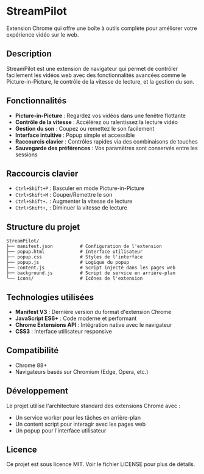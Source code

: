 # StreamPilot

Extension Chrome qui offre une boîte à outils complète pour améliorer votre expérience vidéo sur le web.

## Description

StreamPilot est une extension de navigateur qui permet de contrôler facilement les vidéos web avec des fonctionnalités avancées comme le Picture-in-Picture, le contrôle de la vitesse de lecture, et la gestion du son.

## Fonctionnalités

- **Picture-in-Picture** : Regardez vos vidéos dans une fenêtre flottante
- **Contrôle de la vitesse** : Accélérez ou ralentissez la lecture vidéo
- **Gestion du son** : Coupez ou remettez le son facilement
- **Interface intuitive** : Popup simple et accessible
- **Raccourcis clavier** : Contrôles rapides via des combinaisons de touches
- **Sauvegarde des préférences** : Vos paramètres sont conservés entre les sessions

## Raccourcis clavier

- `Ctrl+Shift+P` : Basculer en mode Picture-in-Picture
- `Ctrl+Shift+M` : Couper/Remettre le son
- `Ctrl+Shift+.` : Augmenter la vitesse de lecture
- `Ctrl+Shift+,` : Diminuer la vitesse de lecture

## Structure du projet

```
StreamPilot/
├── manifest.json          # Configuration de l'extension
├── popup.html             # Interface utilisateur
├── popup.css              # Styles de l'interface
├── popup.js               # Logique du popup
├── content.js             # Script injecté dans les pages web
├── background.js          # Script de service en arrière-plan
└── icons/                 # Icônes de l'extension
```

## Technologies utilisées

- **Manifest V3** : Dernière version du format d'extension Chrome
- **JavaScript ES6+** : Code moderne et performant
- **Chrome Extensions API** : Intégration native avec le navigateur
- **CSS3** : Interface utilisateur responsive

## Compatibilité

- Chrome 88+
- Navigateurs basés sur Chromium (Edge, Opera, etc.)

## Développement

Le projet utilise l'architecture standard des extensions Chrome avec :

- Un service worker pour les tâches en arrière-plan
- Un content script pour interagir avec les pages web
- Un popup pour l'interface utilisateur

## Licence

Ce projet est sous licence MIT. Voir le fichier LICENSE pour plus de détails.
